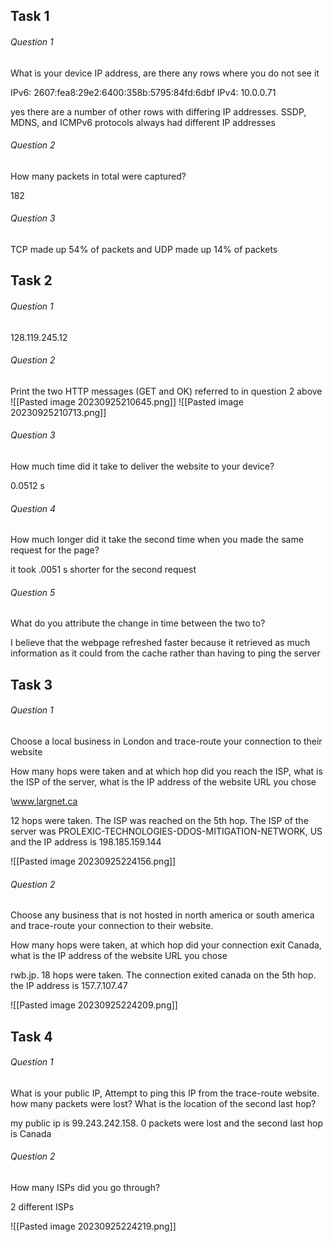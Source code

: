## Task 1
###### Question 1
What is your device IP address, are there any rows where you do not see it

IPv6: 2607:fea8:29e2:6400:358b:5795:84fd:6dbf
IPv4: 10.0.0.71

yes there are a number of other rows with differing IP addresses. SSDP, MDNS, and ICMPv6 protocols always had different IP addresses 
###### Question 2
How many packets in total were captured?

182
###### Question 3
TCP made up 54% of packets and UDP made up 14% of packets

## Task 2
###### Question 1
128.119.245.12
###### Question 2
Print the two HTTP messages (GET and OK) referred to in question 2 above
![[Pasted image 20230925210645.png]]
![[Pasted image 20230925210713.png]]
###### Question 3
How much time did it take to deliver the website to your device?

0.0512 s
###### Question 4
How much longer did it take the second time when you made the same request for the page?

it took .0051 s shorter for the second request
###### Question 5
What do you attribute the change in time between the two to?

I believe that the webpage refreshed faster because it retrieved as much information as it could from the cache rather than having to ping the server
## Task 3
###### Question 1
Choose a local business in London and trace-route your connection to their website

How many hops were taken and at which hop did you reach the ISP, what is the ISP of the server, what is the IP address of the website URL you chose

\www.largnet.ca

12 hops were taken. The ISP was reached on the 5th hop. The ISP of the server was PROLEXIC-TECHNOLOGIES-DDOS-MITIGATION-NETWORK, US and the IP address is 198.185.159.144

![[Pasted image 20230925224156.png]]
###### Question 2
Choose any business that is not hosted in north america or south america and trace-route your connection to their website.

How many hops were taken, at which hop did your connection exit Canada, what is the IP address of the website URL you chose

rwb.jp. 18 hops were taken. The connection exited canada on the 5th hop. the IP address is 157.7.107.47

![[Pasted image 20230925224209.png]]
## Task 4
###### Question 1
What is your public IP, Attempt to ping this IP from the trace-route website. how many packets were lost? What is the location of the second last hop?

my public ip is 99.243.242.158. 0 packets were lost and the second last hop is Canada
###### Question 2
How many ISPs did you go through?

2 different ISPs

![[Pasted image 20230925224219.png]]




